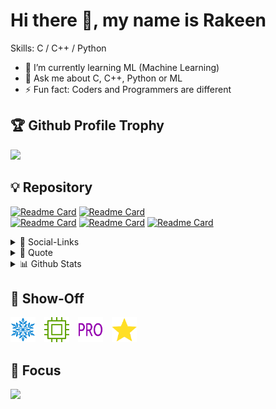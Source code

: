 # Hi there 👋, my name is Rakeen

Skills: C / C++ / Python

- 🌱 I’m currently learning ML (Machine Learning) 
- 💬 Ask me about C, C++, Python or ML
- ⚡ Fun fact: Coders and Programmers are different

## 🏆 Github Profile Trophy
![](https://github-profile-trophy.vercel.app/?username=Developer-Rakeen&no-bg=false&theme=juicyfresh)

## 💡 Repository
[![Readme Card](https://github-readme-stats.vercel.app/api/pin/?username=Developer-Rakeen&repo=Hackerrank-Problem-Solving-Solutions&theme=vision-friendly-dark&show_owner=true)](https://github.com/Developer-Rakeen/Hackerrank-Problem-Solving-Solutions)   [![Readme Card](https://github-readme-stats.vercel.app/api/pin/?username=Developer-Rakeen&repo=Space-Invaders&theme=vision-friendly-dark&show_owner=true)](https://github.com/Developer-Rakeen/Space-Invaders)   
[![Readme Card](https://github-readme-stats.vercel.app/api/pin/?username=Developer-Rakeen&repo=Rock-Paper-Scissor&theme=vision-friendly-dark&show_owner=true)](https://github.com/Developer-Rakeen/Rock-Paper-Scissor)    [![Readme Card](https://github-readme-stats.vercel.app/api/pin/?username=Developer-Rakeen&repo=Hackerrank-C-Plus-Plus-Solutions&theme=vision-friendly-dark&show_owner=true)](https://github.com/Developer-Rakeen/Hackerrank-C-Plus-Plus-Solutions)
[![Readme Card](https://github-readme-stats.vercel.app/api/pin/?username=Developer-Rakeen&repo=Hackerrank-Python-Solutions&theme=vision-friendly-dark&show_owner=true)](https://github.com/Developer-Rakeen/Hackerrank-Python-Solutions)

<!--![2023-05-03](https://user-images.githubusercontent.com/126400943/236114603-d0929e12-07f0-41c6-9c20-0b57ccae6ee0.png)-->

<!--![Programmer](https://media.licdn.com/dms/image/D4E16AQG05L_st6P-kg/profile-displaybackgroundimage-shrink_350_1400/0/1679040091955?e=1687996800&v=beta&t=AKlPnK_TOUaiarGnLWbzOIZUsJ-XFCpAJvoLjiL7xZE)-->

  
<details>
  <summary> 🔗 Social-Links </summary>
<a href=https://www.linkedin.com/in/mushfiq-rakeen-02535726a><img src='https://cdn.jsdelivr.net/npm/simple-icons@3.0.1/icons/linkedin.svg' alt='linkedin' height='40'><a/>       <a href=https://stackoverflow.com/users/16128995/dragon><img src='https://cdn.jsdelivr.net/npm/simple-icons@3.0.1/icons/stackoverflow.svg' alt='stackoverflow' height='40'></a>     <a href=https://www.facebook.com/rakeen2008?mibextid=ZbWKwL><img src='https://cdn.jsdelivr.net/npm/simple-icons@3.0.1/icons/facebook.svg' alt='facebook' height='40'></a>
</details>

<details>
  <summary>🧬 Quote</summary>
  
  | [![Readme Quotes](https://quotes-github-readme.vercel.app/api?type=vertical&theme=dracula)](https://github.com/piyushsuthar/github-readme-quotes) |
|---|
  
</details>



<!-- <details>
  <summary> 📊 Github Stats </summary>
<!-- <picture>
<source
  srcset="https://github-readme-stats.vercel.app/api/top-langs/?username=Developer-Rakeen&size_weight=0.5&count_weight=0.5&layout=compact&theme=tokyonight"
  media="(prefers-color-scheme: dark)"
/>
<img src="https://github-readme-stats.vercel.app/api/top-langs/?username=Developer-Rakeen&size_weight=0.5&count_weight=0.5&layout=compact&theme=tokyonight" />
</picture>
<!--   | <a><img align="center" src="https://github-readme-stats.vercel.app/api/top-langs/?username=Developer-Rakeen&size_weight=0.5&count_weight=0.5&layout=compact&theme=tokyonight" /></a> | <a><img align="center" src="https://github-readme-stats.vercel.app/api?username=Developer-Rakeen&show_icons=true&theme=highcontrast" /></a> | 
| ------------- | ------------- |
</details> -->

<details>

  <summary>📊 Github Stats</summary>
  
  | <a href=""><img align="center" src="https://github-readme-stats.vercel.app/api?username=Developer-Rakeen&show_icons=true&theme=highcontrast" alt="Piyush's github stats" /></a> | <a href=""><img align="center" src="https://github-readme-stats.vercel.app/api/top-langs/?username=Developer-Rakeen&size_weight=0.5&count_weight=0.5&layout=compact&theme=tokyonight" /></a> |
| ------------- | ------------- |
  
</details>
<!-- 
<picture>
<source
  srcset="https://github-readme-stats.vercel.app/api?username=Developer-Rakeen&show_icons=true&theme=highcontrast"
  media="(prefers-color-scheme: dark)"
/>
<img src="https://github-readme-stats.vercel.app/api?username=Developer-Rakeen&show_icons=true" />
</picture>-->


## 🌟 Show-Off
<a href='https://archiveprogram.github.com/'><img src='https://raw.githubusercontent.com/acervenky/animated-github-badges/master/assets/acbadge.gif' width='40' height='40'></a> <a href='https://docs.github.com/en/developers'><img src='https://raw.githubusercontent.com/acervenky/animated-github-badges/master/assets/devbadge.gif' width='40' height='40'></a> <a href='https://github.com/pricing'><img src='https://raw.githubusercontent.com/acervenky/animated-github-badges/master/assets/pro.gif' width='40' height='40'></a> <a href='https://stars.github.com/'><img src='https://raw.githubusercontent.com/acervenky/animated-github-badges/master/assets/starbadge.gif' width='40' height='40'></a> 



## 🎯 Focus
<picture>
<source
  srcset="https://streak-stats.demolab.com/?user=Developer-Rakeen&theme=bear"
  media="(prefers-color-scheme: dark)"
/>
<img src="https://streak-stats.demolab.com/?user=Developer-Rakeen&theme=bear" />
</picture>
